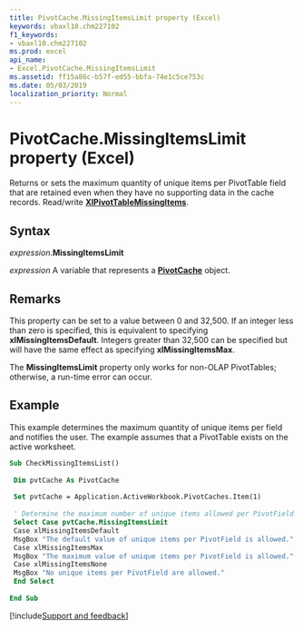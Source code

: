 ```yaml
---
title: PivotCache.MissingItemsLimit property (Excel)
keywords: vbaxl10.chm227102
f1_keywords:
- vbaxl10.chm227102
ms.prod: excel
api_name:
- Excel.PivotCache.MissingItemsLimit
ms.assetid: ff15a86c-b57f-ed55-bbfa-74e1c5ce753c
ms.date: 05/03/2019
localization_priority: Normal
---
```



# PivotCache.MissingItemsLimit property (Excel)

Returns or sets the maximum quantity of unique items per PivotTable field that are retained even when they have no supporting data in the cache records. Read/write **[XlPivotTableMissingItems](Excel.XlPivotTableMissingItems.md)**.


## Syntax

_expression_.**MissingItemsLimit**

_expression_ A variable that represents a **[PivotCache](Excel.PivotCache.md)** object.


## Remarks

This property can be set to a value between 0 and 32,500. If an integer less than zero is specified, this is equivalent to specifying **xlMissingItemsDefault**. Integers greater than 32,500 can be specified but will have the same effect as specifying **xlMissingItemsMax**.

The **MissingItemsLimit** property only works for non-OLAP PivotTables; otherwise, a run-time error can occur.


## Example

This example determines the maximum quantity of unique items per field and notifies the user. The example assumes that a PivotTable exists on the active worksheet.

```vb
Sub CheckMissingItemsList() 
 
 Dim pvtCache As PivotCache 
 
 Set pvtCache = Application.ActiveWorkbook.PivotCaches.Item(1) 
 
 ' Determine the maximum number of unique items allowed per PivotField and notify the user. 
 Select Case pvtCache.MissingItemsLimit 
 Case xlMissingItemsDefault 
 MsgBox "The default value of unique items per PivotField is allowed." 
 Case xlMissingItemsMax 
 MsgBox "The maximum value of unique items per PivotField is allowed." 
 Case xlMissingItemsNone 
 MsgBox "No unique items per PivotField are allowed." 
 End Select 
 
End Sub
```




[!include[Support and feedback](~/includes/feedback-boilerplate.md)]